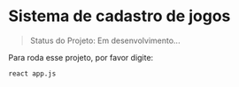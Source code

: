 <h1>Sistema de cadastro de jogos</h1>

 > Status do Projeto: Em desenvolvimento...

 Para roda esse projeto, por favor digite: 
 
```
react app.js
```
